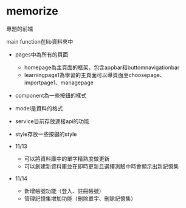 # memorize

專題的前端

main function在lib資料夾中

* pages中為所有的頁面
  * homepage為主頁面的框架，包含appbar和buttomnavigationbar
  * learningpage1為學習的主頁面可以導頁面至choosepage、importpage1、managepage

* component為一些按鈕的樣式
* model是資料的格式
* service目前存放連接api的功能
* style存放一些按鍵的style

* 11/13
  * 可以將資料庫中的單字精熟度做更新
  * 可以創建新資料庫並在即時更新且選擇測驗中時會顯示出新記憶集

* 11/14
  * 新增帳號功能（登入、註冊帳號）
  * 管理記憶集增加功能（刪除單字、刪除記憶集）